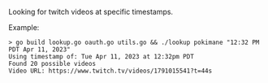 
Looking for twitch videos at specific timestamps.

Example:

    > go build lookup.go oauth.go utils.go && ./lookup pokimane "12:32 PM PDT Apr 11, 2023"
    Using timestamp of: Tue Apr 11, 2023 at 12:32pm PDT
    Found 20 possible videos
    Video URL: https://www.twitch.tv/videos/1791015541?t=44s
